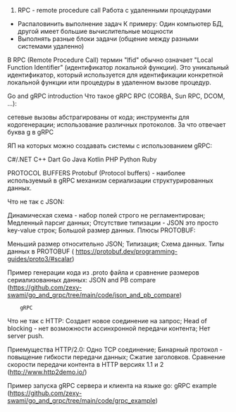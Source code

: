 
1. RPC - remote procedure call 
Работа с удаленными процедурами 
- Распаловинить выполнение задач 
К примеру:
Один компьютер БД, другой имеет большие вычислительные мощности 
- Выполнять разные блоки задачи (общение между разными системами удаленно)

В RPC (Remote Procedure Call) термин "lfid" обычно означает "Local Function Identifier" (идентификатор локальной функции). 
Это уникальный идентификатор, который используется для идентификации конкретной локальной функции или процедуры в удаленном вызове процедур. 













Go and gRPC introduction
Что такое gRPC
RPC (CORBA, Sun RPC, DCOM, ...):

сетевые вызовы абстрагированы от кода;
инструменты для кодогенерации;
использование различных протоколов.
За что отвечает буква g в gRPC

ЯП на которых можно создавать системы с использованием gRPC:

C#/.NET
C++
Dart
Go
Java
Kotlin
PHP
Python
Ruby

PROTOCOL BUFFERS
Protobuf (Protocol buffers) - наиболее используемый в gRPC механизм сериализации структурированных данных.

Что не так с JSON:

Динамическая схема - набор полей строго не регламентирован;
Медленный парсиг данных;
Отсутствие типизации - JSON это просто key-value строк;
Большой размер данных.
Плюсы PROTOBUF:

Меньший размер относительно JSON;
Типизация;
Схема данных.
Типы данных в PROTOBUF ( https://protobuf.dev/programming-guides/proto3/#scalar)

Пример генерации кода из .proto файла и сравнение размеров сериализованных данных: JSON and PB compare (https://github.com/zexy-swami/go_and_grpc/tree/main/code/json_and_pb_compare)

		gRPC

Что не так с HTTP:
Создает новое соединение на запрос;
Head of blocking - нет возможности ассинхронной передачи контента;
Нет server push.

Приемущества HTTP/2.0:
Одно TCP соединение;
Бинарный протокол - повыщение гибкости передачи данных;
Сжатие заголовков.
Сравнение скорости передачи контента в HTTP версиях 1.1 и 2 (http://www.http2demo.io/)

Пример запуска gRPC сервера и клиента на языке go: gRPC example (https://github.com/zexy-swami/go_and_grpc/tree/main/code/grpc_example)
